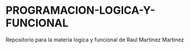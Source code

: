 # PROGRAMACION-LOGICA-Y-FUNCIONAL
Repositorio para la materia logica y funcional de Raul Martinez Martinez 
